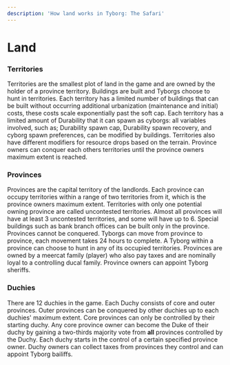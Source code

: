 ```yaml
---
description: 'How land works in Tyborg: The Safari'
---
```


# Land

### Territories

Territories are the smallest plot of land in the game and are owned by the holder of a province territory.  Buildings are built and Tyborgs choose to hunt in territories. Each territory has a limited number of buildings that can be built without occurring additional urbanization (maintenance and initial) costs, these costs scale exponentially past the soft cap. Each territory has a limited amount of Durability that it can spawn as cyborgs: all variables involved, such as; Durability spawn cap, Durability spawn recovery, and cyborg spawn preferences, can be modified by buildings. Territories also have different modifiers for resource drops based on the terrain. Province owners can conquer each others territories until the province owners maximum extent is reached.

### Provinces

Provinces are the capital territory of the landlords. Each province can occupy territories within a range of two territories from it, which is the province owners maximum extent. Territories with only one potential owning province are called uncontested territories. Almost all provinces will have at least 3 uncontested territories, and some will have up to 6. Special buildings such as bank branch offices can be built only in the province. Provinces cannot be conquered. Tyborgs can move from province to province, each movement takes 24 hours to complete. A Tyborg within a province can choose to hunt in any of its occupied territories.  Provinces are owned by a meercat family (player) who also pay taxes and are nominally loyal to a controlling ducal family. Province owners can appoint Tyborg sheriffs.

### Duchies

There are 12 duchies in the game. Each Duchy consists of core and outer provinces. Outer provinces can be conquered by other duchies up to each duchies' maximum extent. Core provinces can only be controlled by their starting duchy. Any core province owner can become the Duke of their duchy by gaining a two-thirds majority vote from **all** provinces controlled by the Duchy. Each duchy starts in the control of a certain specified province owner. Duchy owners can collect taxes from provinces they control and can appoint Tyborg bailiffs.
